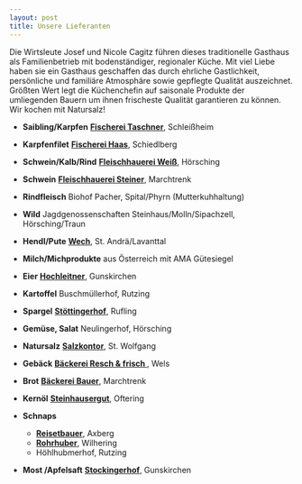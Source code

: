 ```yaml
---
layout: post
title: Unsere Lieferanten
---
```

Die Wirtsleute Josef und Nicole Cagitz führen dieses traditionelle Gasthaus als
Familienbetrieb mit bodenständiger, regionaler Küche. Mit viel Liebe haben sie ein
Gasthaus geschaffen das durch ehrliche Gastlichkeit, persönliche und familiäre
Atmosphäre sowie gepflegte Qualität auszeichnet. Größten Wert legt die Küchenchefin
auf saisonale Produkte der umliegenden Bauern um ihnen frischeste Qualität
garantieren zu können.
Wir kochen mit Natursalz! 

- **Saibling/Karpfen** **[Fischerei Taschner](https://fischzucht-taschner.sta.io/)**, Schleißheim 
- **Karpfenfilet** **[Fischerei Haas](https://fische-haas.sta.io/piberbach-quelle/)**, Schiedlberg
- **Schwein/Kalb/Rind** **[Fleischhauerei Weiß](https://www.fleischerei-weiss.at/)**, Hörsching
- **Schwein** **[Fleischhauerei Steiner](https://www.steiner-fleischer.at/)**, Marchtrenk
- **Rindfleisch** Biohof Pacher, Spital/Phyrn (Mutterkuhhaltung)
- **Wild** Jagdgenossenschaften Steinhaus/Molln/Sipachzell, Hörsching/Traun
- **Hendl/Pute** **[Wech](https://www.wech.at/)**, St. Andrä/Lavanttal
- **Milch/Michprodukte** aus Österreich mit AMA Gütesiegel
- **Eier** **[Hochleitner](https://www.ab-hof-schickmair.at/familie-hochleitner/)**, Gunskirchen
- **Kartoffel** Buschmüllerhof, Rutzing
- **Spargel**  **[Stöttingerhof](https://www.spargelhof-stoettinger.at/)**, Rufling
- **Gemüse, Salat** Neulingerhof, Hörsching
- **Natursalz** **[Salzkontor](https://www.salzkontor.at/)**, St. Wolfgang
- **Gebäck** **[ Bäckerei Resch & frisch ](https://www.resch-frisch.com/)**, Wels
- **Brot** **[Bäckerei Bauer](https://www.marchtrenk.at/betrieb/baeckerei-bauer/)**, Marchtrenk
- **Kernöl**  **[Steinhausergut](http://www.steinhausergut.at/steinhausergut/)**, Oftering
- **Schnaps** 
    + **[Reisetbauer](https://www.reisetbauer.at/)**, Axberg
    + **[Rohrhuber](https://rohrhuber.at/)**, Wilhering
    + Höhlhubmerhof, Rutzing
- **Most /Apfelsaft** **[Stockingerhof](http://www.stockingerhof.at/deutsch/index.php)**, Gunskirchen
 
  <br>
  <br>
